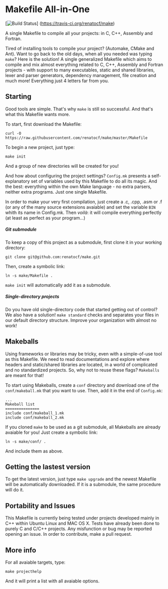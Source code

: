 Makefile All-in-One
=====================

[![Build Status](https://travis-ci.org/renatocf/make.svg?branch=master)]
                (https://travis-ci.org/renatocf/make)

A single Makefile to compile all your projects: in C, C++, Assembly
and Fortran.

Tired of installing tools to compile your project? (Automake, CMake
and Ant). Want to go back to the old days, when all you needed was typing 
`make`? Here is the solution! A single generalized Makefile which aims 
to compile and mix almost everything related to C, C++, Assembly and 
Fortran projects - with support to many executables, static and shared 
libraries, lexer and parser generators, dependency management, file
creation and much more! Everything just 4 letters far from you.

## Starting ##

Good tools are simple. That's why `make` is still so successful. And
that's what this Makefile wants more.

To start, first download the Makefile:

    curl -O https://raw.githubusercontent.com/renatocf/make/master/Makefile

To begin a new project, just type:

    make init

And a group of new directories will be created for you!

And how about configuring the project settings? `Config.mk` presents a
self-explanatory set of variables used by this Makefile to do all its
magic. And the best: everything within the own Make language - no 
extra parsers, neither extra programs. Just one single Makefile.

In order to make your very first compilation, just create a .c, .cpp,
.asm or .f (or any of the many source extensions avaiable) and set the 
variable `BIN` whith its name in Config.mk. Then  *voilà*: it will
compile everything perfectly (at least as perfect as your program...)

##### Git submodule #####

To keep a copy of this project as a submodule, first clone it in your
working directory:

    git clone git@github.com:renatocf/make.git

Then, create a symbolic link:

    ln -s make/Makefile .

`make init` will automatically add it as a submodule.

##### Single-directory projects #####

Do you have old single-directory code that started getting out of
control? We also have a solution! `make standard` checks and separates 
your files in our default directory structure. Improve your organization
with almost no work!

## Makeballs ##

Using frameworks or libraries may be tricky, even with a simple-of-use
tool as this Makefile. We need to read documentations and explore where
headers and static/shared libraries are located, in a world of 
complicated and no standardized projects. So, why not to reuse these 
flags? `Makeballs` are meant for that! 

To start using Makeballs, create a `conf` directory and download one
of the `conf/makeball.mk` that you want to use. Then, add it in the end
of `Config.mk`:

    ...
    Makeball list
    ===============
    include conf/makeball_1.mk
    include conf/makeball_2.mk

If you cloned `make` to be used as a git submodule, all Makeballs are 
already avaiable for you! Just create a symbolic link:

    ln -s make/conf/ .

And include them as above.

## Getting the lastest version ##

To get the latest version, just type `make upgrade` and the newest 
Makefile will be automatically downloaded. If it is a submodule,
the same procedure will do it.

## Portability and Issues ##

This Makefile is currently being tested under projects developed mainly
in C++ within Ubuntu Linux and MAC OS X. Tests have already been done
to purely C and C/C++ projects. Any misfunction or bug may be reported 
opening an issue. In order to contribute, make a pull request.

## More info ##

For all avaiable targets, type:

    make projecthelp

And it will print a list with all avaiable options.